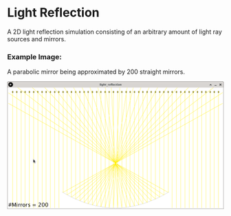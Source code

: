 # Light Reflection

A 2D light reflection simulation consisting of an arbitrary amount of light ray sources and mirrors.

### Example Image:

A parabolic mirror being approximated by 200 straight mirrors.

![Example Image](/Screenshot.png)
